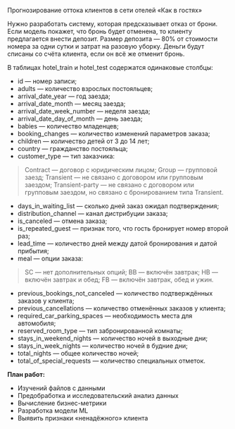 Прогнозирование оттока клиентов в сети отелей «Как в гостях»

Нужно разработать систему, которая предсказывает отказ от брони. Если модель покажет, что бронь будет отменена, то клиенту предлагается внести депозит. Размер депозита — 80% от стоимости номера за одни сутки и затрат на разовую уборку. Деньги будут списаны со счёта клиента, если он всё же отменит бронь.

В таблицах hotel_train и hotel_test содержатся одинаковые столбцы:
-	id — номер записи;
-	adults — количество взрослых постояльцев;
-	arrival_date_year — год заезда;
-	arrival_date_month — месяц заезда;
-	arrival_date_week_number — неделя заезда;
-	arrival_date_day_of_month — день заезда;
-	babies — количество младенцев;
-	booking_changes — количество изменений параметров заказа;
-	children — количество детей от 3 до 14 лет;
-	country — гражданство постояльца;
-	customer_type — тип заказчика: 
>	Contract — договор с юридическим лицом;
>	Group — групповой заезд;
>	Transient — не связано с договором или групповым заездом;
>	Transient-party — не связано с договором или групповым заездом, но связано с бронированием типа Transient.
-	days_in_waiting_list — сколько дней заказ ожидал подтверждения;
-	distribution_channel — канал дистрибуции заказа;
-	is_canceled — отмена заказа;
-	is_repeated_guest — признак того, что гость бронирует номер второй раз;
-	lead_time — количество дней между датой бронирования и датой прибытия;
-	meal — опции заказа: 
>	SC — нет дополнительных опций;
>	BB — включён завтрак;
>	HB — включён завтрак и обед;
>	FB — включён завтрак, обед и ужин.
-	previous_bookings_not_canceled — количество подтверждённых заказов у клиента;
-	previous_cancellations — количество отменённых заказов у клиента;
-	required_car_parking_spaces — необходимость места для автомобиля;
-	reserved_room_type — тип забронированной комнаты;
-	stays_in_weekend_nights — количество ночей в выходные дни;
-	stays_in_week_nights — количество ночей в будние дни;
-	total_nights — общее количество ночей;
-	total_of_special_requests — количество специальных отметок.

**План работ:**
- Изучений файлов с данными
- Предобработка и исследовательский анализ данных
- Вычисление бизнес-метрики
- Разработка модели ML
- Выявить признаки «ненадёжного» клиента
